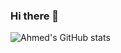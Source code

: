 ### Hi there 👋
<!--
<p align="center">
	<a href="https://github.com/aajrami"><img src="https://img.shields.io/github/followers/aajrami?label=GitHub&style=social" alt="GitHub"></a>
	<a href="https://twitter.com/aajrami"><img src="https://img.shields.io/twitter/follow/aajrami?label=Twitter&style=social" alt="Twitter"></a>
	<a href="https://www.linkedin.com/in/aajrami"><img src="https://img.shields.io/badge/LinkedIn--_.svg?style=social&logo=linkedin" alt="LinkedIn"></a>
	<a href="https://www.kaggle.com/aajrami"><img src="https://img.shields.io/badge/Kaggle--_.svg?style=social&logo=kaggle" alt="Kaggle"></a>
</p>
-->

<!--
**aajrami/aajrami** is a ✨ _special_ ✨ repository because its `README.md` (this file) appears on your GitHub profile.

Here are some ideas to get you started:

- 🔭 I’m currently working on ...
- 🌱 I’m currently learning ...
- 👯 I’m looking to collaborate on ...
- 🤔 I’m looking for help with ...
- 💬 Ask me about ...
- 📫 How to reach me: ...
- 😄 Pronouns: ...
- ⚡ Fun fact: ...
-->
![Ahmed's GitHub stats](https://github-readme-stats.vercel.app/api?username=aajrami&show_icons=true&theme=radical&hide=contribs,prs)
